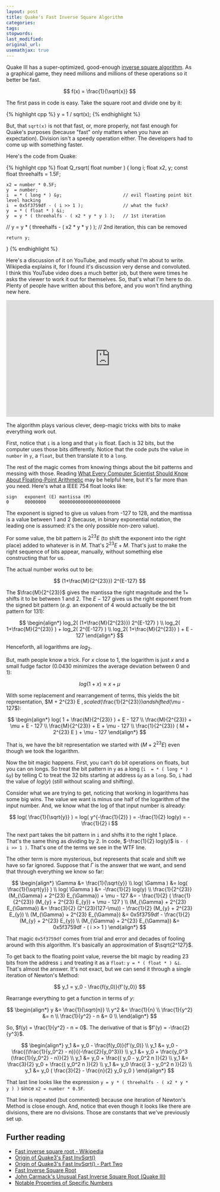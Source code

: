 ```yaml
---
layout: post
title: Quake's Fast Inverse Square Algorithm
categories:
tags:
stopwords:
last_modified:
original_url:
usemathjax: true
---
```


Quake III has a super-optimized, good-enough [inverse square algorithm](https://en.wikipedia.org/wiki/Fast_inverse_square_root). As
a graphical game, they need millions and millions of these operations so
it better be fast.

$$
f(x) = \frac{1}{\sqrt{x}}
$$

The first pass in code is easy. Take the square root and divide one
by it:

{% highlight cpp %}
y = 1 / sqrt(x);
{% endhighlight %}

But, that `sqrt(x)` is not that fast, or, more properly, not fast
enough for Quake's purposes (because "fast" only matters when you have
an expectation). Division isn't a speedy operation either. The
developers had to come up with something faster.

Here's the code from Quake:

{% highlight cpp %}
float Q_rsqrt( float number )
{
	long i;
	float x2, y;
	const float threehalfs = 1.5F;

	x2 = number * 0.5F;
	y  = number;
	i  = * ( long * ) &y;                       // evil floating point bit level hacking
	i  = 0x5f3759df - ( i >> 1 );               // what the fuck?
	y  = * ( float * ) &i;
	y  = y * ( threehalfs - ( x2 * y * y ) );   // 1st iteration
//	y  = y * ( threehalfs - ( x2 * y * y ) );   // 2nd iteration, this can be removed

	return y;
}
{% endhighlight %}

Here's a discussion of it on YouTube, and mostly what I'm about to
write. Wikipedia explains it, for I found it's discussion very dense
and convoluted. I think this YouTube video does a much better job, but
there were times he asks the viewer to work it out for themselves. So,
that's what I'm here to do. Plenty of people have written about this
before, and you won't find anything new here.

<div class="youtube">
<iframe width="560" height="315" src="https://www.youtube.com/embed/p8u_k2LIZyo" title="YouTube video player" frameborder="0" allow="accelerometer; autoplay; clipboard-write; encrypted-media; gyroscope; picture-in-picture" allowfullscreen></iframe>
</div>

The algorithm plays various clever, deep-magic tricks with bits to
make everything work out.

First, notice that `i` is a long and that `y` is float. Each is 32
bits, but the computer uses those bits differently. Notice that the
code puts the value in `number` in `y`, a `float`, but then translate
it to a `long`.

The rest of the magic comes from knowing things about the bit patterns
and messing with those. Reading [What Every Computer Scientist Should Know About Floating-Point Arithmetic](https://docs.oracle.com/cd/E19957-01/806-3568/ncg_goldberg.html)
may be helpful here, but it's far more than you need. Here's what a IEEE 754
float looks like:

    sign   exponent (E) mantissa (M)
    0      00000000     00000000000000000000000

The exponent is signed to give us values from -127 to 128, and the
mantissa is a value between 1 and 2 (because, in binary exponential
notation, the leading one is assumed: it's the only possible non-zero
value).

For some value, the bit pattern is $2^{23}E$ (to shift the exponent
into the right place) added to whatever is in $M$. That's $2^{23}E+M$.
That's just to make the right sequence of bits appear, manually,
without something else constructing that for us.

The actual number works out to be:

$$
(1+\frac{M}{2^{23}}) 2^{E-127}
$$

The $\frac{M}{2^{23}}$ gives the mantissa the right magnitude and the
$1 +$ shifts it to be between 1 and 2. The $E-127$ gives us the right
exponent from the signed bit pattern (*e.g.* an exponent of 4 would
actually be the bit pattern for 131):

$$
\begin{align*}
log_2( (1+\frac{M}{2^{23}}) 2^{E-127} )          \\
log_2( 1+\frac{M}{2^{23}} ) + log_2( 2^{E-127} ) \\
log_2( 1+\frac{M}{2^{23}} ) + E - 127
\end{align*}
$$

Henceforth, all logarithms are $log_2$.

But, math people know a trick. For $x$ close to 1, the logarithm is
just $x$ and a small fudge factor (0.0430 minimizes the average
deviation between 0 and 1):

$$
log( 1 + x ) \approx x + \mu
$$

With some replacement and rearrangement of terms, this yields the bit
representation, $M + 2^{23} E $, scaled ($\frac{1}{2^{23}}$) and
shifted ($\mu - 127$):

$$
\begin{align*}
log( 1 + \frac{M}{2^{23}} ) + E - 127         \\
\frac{M}{2^{23}} + \mu + E - 127              \\
\frac{M}{2^{23}} + E + \mu - 127              \\
\frac{1}{2^{23}} ( M + 2^{23} E ) + \mu - 127
\end{align*}
$$

That is, we have the bit representation we started with ($M + 2^{23}
E$) even though we took the logarithm.

Now the bit magic happens. First, you can't do bit operations on
floats, but you can on longs. So treat the bit pattern in `y` as a
long (`i  = * ( long * ) &y`) by telling C to treat the 32 bits
starting at address `&y` as a `long`. So, `i` had the value of
$log(y)$ (still without scaling and shifting).

Consider what we are trying to get, noticing that working in
logarithms has some big wins. The value we want is minus one half of
the logarithm of the input number. And, we know what the log of that
input number is already:

$$
log( \frac{1}{\sqrt{y}} ) = log( y^{-\frac{1}{2}} ) = -\frac{1}{2} log(y) = -\frac{1}{2} i
$$

The next part takes the bit pattern in `i` and shifts it to the right
1 place. That's the same thing as dividing by 2. In code,
$-\frac{1}{2} log(y)$ is `- ( i >> 1 )`. That's one of the terms we
see in the WTF line.

The other term is more mysterious, but represents that scale and shift
we have so far ignored. Suppose that $\Gamma$ is the answer that we
want, and send that through everything we know so far:

$$
\begin{align*}
\Gamma        &= \frac{1}{\sqrt{y}}        \\
log( \Gamma ) &= log( \frac{1}{\sqrt{y}} ) \\
log( \Gamma ) &= -\frac{1}{2} log(y)       \\
\frac{1}{2^{23}} (M_{\Gamma} + 2^{23} E_{\Gamma}) + \mu - 127 &= - \frac{1}{2} ( \frac{1}{2^{23}} (M_{y} + 2^{23} E_{y}) + \mu - 127 ) \\
(M_{\Gamma} + 2^{23} E_{\Gamma}) &=  \frac{3}{2} (2^{23}(127-\mu)) - \frac{1}{2} (M_{y} + 2^{23} E_{y}) \\
(M_{\Gamma} + 2^{23} E_{\Gamma}) &= 0x5f3759df - \frac{1}{2} (M_{y} + 2^{23} E_{y}) \\
(M_{\Gamma} + 2^{23} E_{\Gamma}) &= 0x5f3759df - ( i >> 1 )
\end{align*}
$$

That magic `0x5f3759df` comes from trial and error and decades of
fooling around with this algorithm. It's basically an approximation of
$\sqrt{2^127}$.

To get back to the floating point value, reverse the bit magic by
reading 23 bits from the address `i` and treating it as a `float`:
`y = * ( float * ) &i`. That's almost the answer. It's not exact, but we
can send it through a single iteration of Newton's Method:

$$
y_1 = y_0 - \frac{f(y_0)}{f'(y_0)}
$$

Rearrange everything to get a function in terms of $y$:

$$
\begin{align*}
y                 &= \frac{1}{\sqrt{n}}  \\
y^2               &= \frac{1}{n}         \\
\frac{1}{y^2}     &= n                   \\
\frac{1}{y^2} - n &= 0                   \\
\end{align*}
$$

So, $f(y) = \frac{1}{y^2} - n = 0$. The derivative of that is
$f'(y) = -\frac{2}{y^3}$.

$$
\begin{align*}
y_1 &= y_0 - \frac{f(y_0)}{f'(y_0)}                           \\
y_1 &= y_0 - \frac{(\frac{1}{y_0^2} - n)}{(-\frac{2}{y_0^3})} \\
y_1 &= y_0 + \frac{y_0^3 (\frac{1}{y_0^2} - n)}{2}            \\
y_1 &= y_0 + \frac{( y_0 - y_0^2 n )}{2}                      \\
y_1 &= \frac{3}{2} y_0 + \frac{( y_0^2 n )}{2}                \\
y_1 &= y_0 \frac{( 3 - y_0^2 n )}{2}                          \\
y_1 &= y_0 ( \frac{3}{2} - \frac{n}{2} y_0 y_0 )
\end{align*}
$$

That last line looks like the expression `y = y * ( threehalfs - ( x2 * y * y ) )`
since `x2 = number * 0.5F`.

That line is repeated (but commented) because one iteration of Newton's
Method is close enough. And, notice that even though it looks like there
are divisions, there are no divisions. Those are constants that we've
previously set up.

## Further reading


* [Fast inverse square root - Wikipedia](https://en.wikipedia.org/wiki/Fast_inverse_square_root)
* [Origin of Quake3's Fast InvSqrt()](https://www.beyond3d.com/content/articles/8/)
* [Origin of Quake3's Fast InvSqrt() - Part Two](https://www.beyond3d.com/content/articles/15/)
* [Fast Inverse Square Root](http://www.lomont.org/papers/2003/InvSqrt.pdf)
* [John Carmack's Unusual Fast Inverse Square Root (Quake III)](https://stackoverflow.com/questions/1349542/john-carmacks-unusual-fast-inverse-square-root-quake-iii)
* [Notable Properties of Specific Numbers](https://mrob.com/pub/math/numbers-16.html#le009_16)
